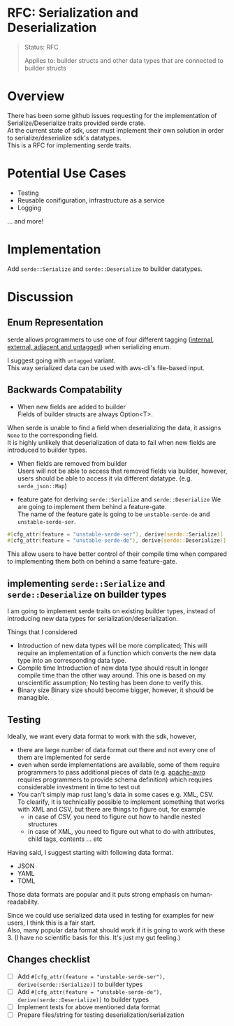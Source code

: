 <!-- Give your RFC a descriptive name saying what it would accomplish or what feature it defines -->
RFC: Serialization and Deserialization
=============

<!-- RFCs start with the "RFC" status and are then either "Implemented" or "Rejected".  -->
> Status: RFC
>
> Applies to: builder structs and other data types that are connected to builder structs

# Overview
There has been some github issues requesting for the implementation of Serialize/Deserialize traits provided serde crate.  
At the current state of sdk, user must implement their own solution in order to serialize/deserialize sdk's datatypes.  
This is a RFC for implementing serde traits.

# Potential Use Cases
- Testing
- Reusable conifiguration, infrastructure as a service
- Logging
 
... and more!

# Implementation
Add `serde::Serialize` and `serde::Deserialize` to builder datatypes.

# Discussion
## Enum Representation 
serde allows programmers to use one of four different tagging ([internal, external, adjacent and untagged](https://serde.rs/enum-representations.html)) when serializing enum.  

I suggest going with `untagged` variant.  
This way serialized data can be used with aws-cli's file-based input.  

## Backwards Compatability
- When new fields are added to builder  
Fields of builder structs are always Option\<T>.

When serde is unable to find a field when deserializing the data, it assigns `None` to the corresponding field.  
It is highly unlikely that deserialization of data to fail when new fields are introduced to builder types.

- When fields are removed from builder   
Users will not be able to access that removed fields via builder, however, users should be able to access it via different datatype. (e.g. `serde_json::Map`)

- feature gate for deriving `serde::Serialize` and `serde::Deserialize`
We are going to implement them behind a feature-gate.  
The name of the feature gate is going to be `unstable-serde-de` and `unstable-serde-ser`.
```rust
#[cfg_attr(feature = "unstable-serde-ser"), derive(serde::Serialize)]
#[cfg_attr(feature = "unstable-serde-de"), derive(serde::Deserialize)]
```

This allow users to have better control of their compile time when compared to implementing them both on behind a same feature-gate.

## implementing `serde::Serialize` and `serde::Deserialize` on builder types

I am going to implement serde traits on existing builder types, instead of introducing new data types for serialization/deserialization.

Things that I considered
- Introduction of new data types will be more complicated; This will require an implementation of a function which converts the new data type into an corresponding data type.
- Compile time
Introduction of new data type should result in longer compile time than the other way around.
This one is based on my unscientific assumption; No testing has been done to verify this.
- Binary size
Binary size should become bigger, however, it should be managible.
 

## Testing
Ideally, we want every data format to work with the sdk, however,
- there are large number of data format out there and not every one of them are implemented for serde
- even when serde implementations are available, some of them require programmers to pass additional pieces of data (e.g. [apache-avro](https://docs.rs/apache-avro/latest/apache_avro/) requires programmers to provide schema definition) which requires considerable investment in time to test out
- You can't simply map rust lang's data in some cases e.g. XML, CSV.  
  To clearify, it is technicalliy possible to implement something that works with XML and CSV, but there are things to figure out, for example
    - in case of CSV, you need to figure out how to handle nested structures
    - in case of XML, you need to figure out what to do with attributes, child tags, contents ... etc

Having said, I suggest starting with following data format.
- JSON
- YAML
- TOML
  
Those data formats are popular and it puts strong emphasis on human-readability.  

Since we could use serialized data used in testing for examples for new users, I think this is a fair start.  
Also, many popular data format should work if it is going to work with these 3. (I have no scientific basis for this. It's just my gut feeling.)

Changes checklist
-----------------

- [ ] Add `#[cfg_attr(feature = "unstable-serde-ser"), derive(serde::Serialize)]` to builder types
- [ ] Add `#[cfg_attr(feature = "unstable-serde-de"), derive(serde::Deserialize)]` to builder types
- [ ] Implement tests for above mentioned data format
- [ ] Prepare files/string for testing deserialization/serialization
